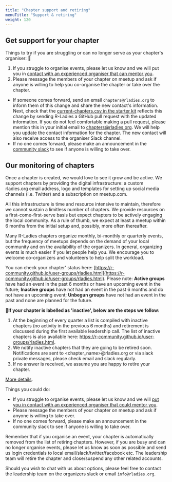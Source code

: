 ```yaml
---
title: "Chapter support and retiring"
menuTitle: "Support & retiring"
weight: 120
---
```


## Get support for your chapter

Things to try if you are struggling or can no longer serve as your chapter's organiser: :muscle:

1. If you struggle to organise events, please let us know and we will put you in [contact with an experienced organiser that can mentor you](/coordination/monitoring/).
2. Please message the members of your chapter on meetup and ask if anyone is willing to help you co-organise the chapter or take over the chapter.
  - If someone comes forward, send an email `chapters@rladies.org` to inform them of this change and share the new contact's information. Next, check that the [current-chapters.csv in the starter kit](https://github.com/rladies/starter-kit/blob/master/Current-Chapters.csv) reflects this change by sending R-Ladies a GitHub pull request with the updated information. If you do not feel comfortable making a pull request, please mention this in your initial email to chapters@rladies.org. We will help you update the contact information for the chapter. The new contact will also receive access to the organiser Slack channel.
  - If no one comes forward, please make an announcement in the [community slack](/comm/slack/) to see if anyone is willing to take over.
  
## Our monitoring of chapters

Once a chapter is created, we would love to see it grow and be active. We support chapters by providing the digital infrastructure: a custom rladies.org email address, logo and templates for setting up social media channels (i.e. Twitter) and a subscription on meetup.com.

All this infrastructure is time and resource intensive to maintain, therefore we cannot sustain a limitless number of chapters. We provide resources on a first-come-first-serve basis but expect chapters to be actively engaging the local community. As a rule of thumb, we expect at least a meetup within 6 months from the initial setup and, possibly, more often thereafter.

Many R-Ladies chapters organize monthly, bi-monthly or quarterly events, but the frequency of meetups depends on the demand of your local community and on the availability of the organizers. In general, organizing events is much easier if you let people help you. We encourage you to welcome co-organizers and volunteers to help split the workload.

You can check your chapter' status here: [https://r-community.github.io/user-groups/rladies.html](https://r-community.github.io/user-groups/rladies.html).
Please note: **Active groups** have had an event in the past 6 months or have an upcoming event in the future; **Inactive groups** have not had an event in the past 6 months and do not have an upcoming event; **Unbegun groups** have not had an event in the past and none are planned for the future.

🚨**If your chapter is labelled as 'inactive', below are the steps we follow:**

1. At the beginning of every quarter a list is compiled with inactive chapters (no activity in the previous 6 months) and retirement is discussed during the first available leadership call. The list of inactive chapters is also available here: https://r-community.github.io/user-groups/rladies.html.
2. We notify inactive chapters that they are going to be retired soon. Notifications are sent to <chapter_name>@rladies.org or via slack private messages, please check email and slack regularly.
3. If no answer is received, we assume you are happy to retire your chapter.

[More details](/coordination/monitoring/).

Things you could do:

- If you struggle to organise events, please let us know and we will [put you in contact with an experienced organiser that could mentor you](/coordination/mentoring/).
- Please message the members of your chapter on meetup and ask if anyone is willing to take over.
- If no one comes forward, please make an announcement in the community slack to see if anyone is willing to take over. 

Remember that if you organise an event, your chapter is automatically removed from the list of retiring chapters. However, if you are busy and can no longer organise events, please let us know as soon as possible and send us login credentials to local email/slack/twitter/facebook etc. The leadership team will retire the chapter and close/suspend any other related accounts.

Should you wish to chat with us about options, please feel free to contact the leadership team on the organizers slack or email `info@rladies.org`.
